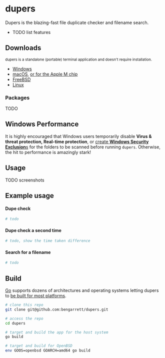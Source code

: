 # dupers

Dupers is the blazing-fast file duplicate checker and filename search.

- TODO list features

## Downloads

<small>dupers is a standalone (portable) terminal application and doesn't require installation.</small>

- [Windows](https://github.com/bengarrett/dupers/releases/latest/download/zipcmt_Windows_Intel.zip)
- [macOS](https://github.com/bengarrett/dupers/releases/latest/download/zipcmt_macOS_Intel.tar.gz
), [or for the Apple M chip](https://github.com/bengarrett/dupers/releases/latest/download/zipcmt_macOS_M-series.tar.gz
)
- [FreeBSD](https://github.com/bengarrett/dupers/releases/latest/download/zipcmt_FreeBSD_Intel.tar.gz
)
- [Linux](https://github.com/bengarrett/dupers/releases/latest/download/zipcmt_Linux_Intel.tar.gz
)

### Packages

TODO

## Windows Performance

It is highly encouraged that Windows users temporarily disable **Virus & threat protection, Real-time protection**, or [create **Windows Security Exclusion**s](https://support.microsoft.com/en-us/windows/add-an-exclusion-to-windows-security-811816c0-4dfd-af4a-47e4-c301afe13b26) for the folders to be scanned before running `dupers`. Otherwise, the hit to performance is amazingly stark!

## Usage

TODO screenshots

## Example usage
#### Dupe check
```sh
# todo
```

#### Dupe check a second time
```sh
# todo, show the time taken difference
```

#### Search for a filename
```sh
# todo
```

## Build

[Go](https://golang.org/doc/install) supports dozens of architectures and operating systems letting dupers to [be built for most platforms](https://golang.org/doc/install/source#environment).

```sh
# clone this repo
git clone git@github.com:bengarrett/dupers.git

# access the repo
cd dupers

# target and build the app for the host system
go build

# target and build for OpenBSD
env GOOS=openbsd GOARCH=amd64 go build
```